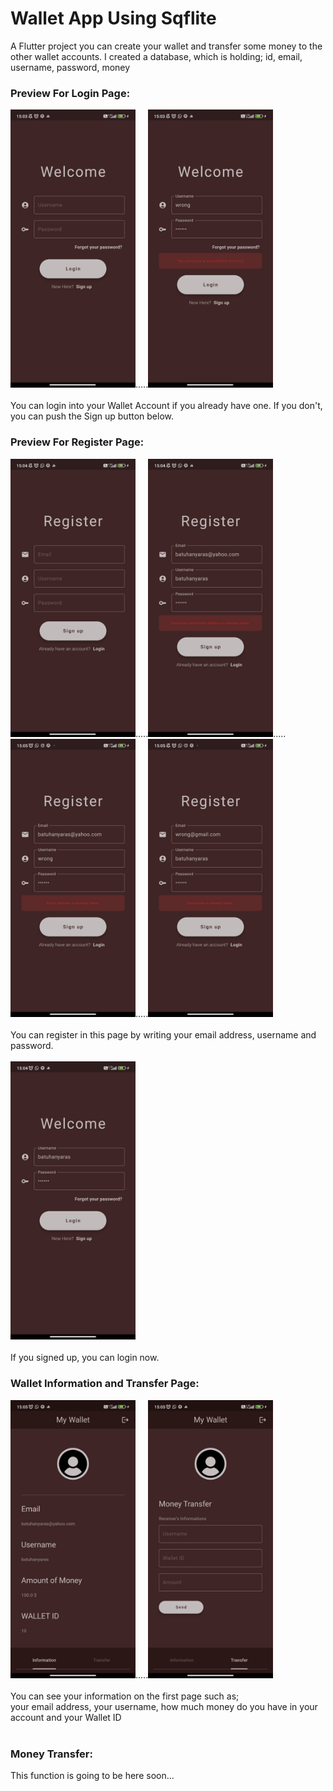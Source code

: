# Wallet App Using Sqflite

A Flutter project you can create your wallet and transfer some money to the other wallet accounts.
I created a database, which is holding; id, email, username, password, money

### Preview For Login Page:
<img src="/assets/GithubImages/1.jpg" width = 200px>.....<img src="/assets/GithubImages/2.jpg" width = 200px><br><br>
You can login into your Wallet Account if you already have one. If you don't, you can push the Sign up button below.

### Preview For Register Page:
<img src="/assets/GithubImages/3.jpg" width = 200px>.....<img src="/assets/GithubImages/4.jpg" width = 200px>.....<img src="/assets/GithubImages/5.jpg" width = 200px>.....<img src="/assets/GithubImages/6.jpg" width = 200px>
<br><br>You can register in this page by writing your email address, username and password.<br><br><img src="/assets/GithubImages/7.jpg" width = 200px><br><br>If you signed up, you can login now.<br>
### Wallet Information and Transfer Page:
<img src="/assets/GithubImages/8.jpg" width = 200px>.....<img src="/assets/GithubImages/9.jpg" width = 200px>
<br><br>You can see your information on the first page such as;<br>your email address, your username, how much money do you have in your account and your Wallet ID<br><br>

### Money Transfer:
This function is going to be here soon...
